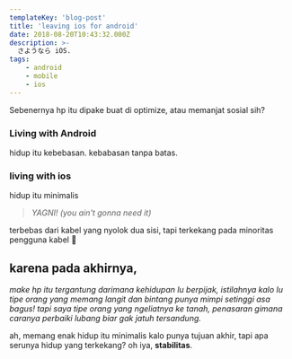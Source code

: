 ```yaml
---
templateKey: 'blog-post'
title: 'leaving ios for android'
date: 2018-08-20T10:43:32.000Z
description: >-
  さようなら iOS. 
tags:
    - android
    - mobile
    - ios
---
```



Sebenernya hp itu dipake buat di optimize, atau memanjat sosial sih?


### Living with Android 
hidup itu kebebasan. kebabasan tanpa batas. 
### living with ios
hidup itu minimalis
> *YAGNI! (you ain't gonna need it)*    


terbebas dari kabel yang nyolok dua sisi, tapi terkekang pada minoritas pengguna kabel 🤔


karena pada akhirnya, 
--------
*make hp itu tergantung darimana kehidupan lu berpijak, istilahnya kalo lu tipe orang yang memang langit dan bintang punya mimpi setinggi asa bagus! tapi saya tipe orang yang ngeliatnya ke tanah, penasaran gimana caranya perbaiki lubang biar gak jatuh tersandung.*

ah, memang enak hidup itu minimalis kalo punya tujuan akhir, tapi apa serunya hidup yang terkekang? oh iya, **stabilitas**. 